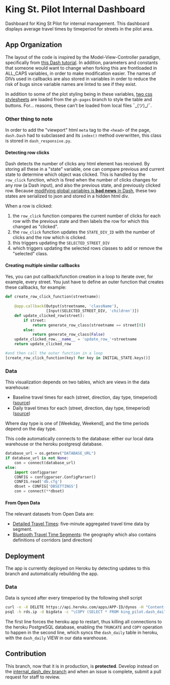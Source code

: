 # King St. Pilot Internal Dashboard
Dashboard for King St Pilot for internal management. This dashboard displays average travel times by timeperiod for streets in the pilot area.

## App Organization

The layout of the code is inspired by the Model-View-Controller paradigm, specifically from [this Dash tutorial](https://dev.to/alysivji/interactive-web-based-dashboards-in-python-5hf). In addition, parameters and constants that someone would want to change when forking this are frontloaded in ALL_CAPS variables, in order to make modification easier. The names of DIVs used in callbacks are also stored in variables in order to reduce the risk of bugs since variable names are linted to see if they exist.

In addition to some of the plot styling being in these variables, [two css stylesheets](https://github.com/CityofToronto/bdit_king_pilot_dashboard/tree/gh-pages/css) are loaded from the `gh-pages` branch to style the table and buttons. For... reasons, these can't be loaded from local files ¯\_(ツ)_/¯.

### Other thing to note

In order to add the "viewport" html `meta` tag to the `<head>` of the page, `dash.Dash` had to subclassed and its `index()` method overwritten, this class is stored in `dash_responsive.py`. 

#### Detecting row clicks

Dash detects the number of clicks any html element has received. By storing all these in a "state" variable, one can compare previous and current state to determine which object was clicked. This is handled by the `row_click` function, which is fired when the number of clicks changes for any row (a Dash input), and also the previous state, and previously clicked row. Because [modifying global variables is **bad news** in Dash](https://plot.ly/dash/sharing-data-between-callbacks), these two states are serialized to json and stored in a hidden html div.

When a row is clicked:
1. the `row_click` function compares the current number of clicks for each row with the previous state and then labels the row for which this changed as "clicked". 
2. the `row_click` function updates the `STATE_DIV_ID` with the number of clicks and the row which is clicked.
3. this triggers updating the `SELECTED_STREET_DIV`
4. which triggers updating the selected rows classes to add or remove the "selected" class.

#### Creating multiple similar callbacks

Yes, you can put callback/function creation in a loop to iterate over, for example, every street. You just have to define an outer function that creates these callbacks, for example:

```python
def create_row_click_function(streetname):
    
    @app.callback(Output(streetname, 'className'),
                  [Input(SELECTED_STREET_DIV, 'children')])
    def update_clicked_row(street):
        if street:
            return generate_row_class(streetname == street[0])
        else:
            return generate_row_class(False)
    update_clicked_row.__name__ = 'update_row_'+streetname
    return update_clicked_row

#and then call the outer function in a loop
[create_row_click_function(key) for key in INITIAL_STATE.keys()]
```

### Data
This visualization depends on two tables, which are views in the data warehouse: 

 - Baseline travel times for each (street, direction, day type, timeperiod)  ([source](https://github.com/CityofToronto/bdit_king_pilot_dashboard/blob/data_pipeline/bluetooth/sql/create-view-dash_baseline.sql))
 - Daily travel times for each (street, direction, day type, timeperiod) ([source](https://github.com/CityofToronto/bdit_king_pilot_dashboard/blob/data_pipeline/bluetooth/sql/create-view-dash_daily.sql))

Where day type is one of [Weekday, Weekend], and the time periods depend on the day type.

This code automatically connects to the database: either our local data warehouse or the heroku postgresql database. 

```python
database_url = os.getenv("DATABASE_URL")
if database_url is not None:
    con = connect(database_url)
else:
    import configparser
    CONFIG = configparser.ConfigParser()
    CONFIG.read('db.cfg')
    dbset = CONFIG['DBSETTINGS']
    con = connect(**dbset)
```

#### From Open Data
The relevant datasets from Open Data are:
- [Detailed Travel Times](https://portal0.cf.opendata.inter.sandbox-toronto.ca/dataset/king-st-transit-pilot-detailed-bluetooth-travel-time/): five-minute aggregated travel time data by segment.
- [Bluetooth Travel Time Segments](https://portal0.cf.opendata.inter.sandbox-toronto.ca/dataset/king-st-transit-pilot-bluetooth-travel-time-segments/): the geography which also contains definitions of corridors (and direction)

## Deployment 
The app is currently deployed on Heroku by detecting updates to this branch and automatically rebuilding the app.

### Data

Data is synced after every timeperiod by the following shell script
```bash
curl -n -X DELETE https://api.heroku.com/apps/APP-ID/dynos -H "Content-Type: application/json" -H "Accept: application/vnd.heroku+json; version=3"
psql -h rds.ip -d bigdata -c "\COPY (SELECT * FROM king_pilot.dash_daily) TO STDOUT WITH (HEADER FALSE);" | psql     postgres://username:password@heroku.database.uri:5432/database -c "TRUNCATE king_pilot.dash_daily; COPY king_pilot.dash_daily FROM STDIN;"
```

The first line forces the heroku app to restart, thus killing all connections to the heroku PostgreSQL database, enabling the `TRUNCATE` and `COPY` operation to happen in the second line, which syncs the `dash_daily` table in heroku, with the `dash_daily` VIEW in our data warehouse.

## Contribution
This branch, now that it is in production, is **protected**. Develop instead on the [internal_dash_dev branch](https://github.com/CityofToronto/bdit_king_pilot_dashboard/tree/internal_dash_dev) and when an issue is complete, submit a pull request for staff to review.
